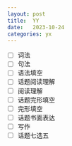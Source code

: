 ```yaml
---
layout: post
title:  YY
date:   2023-10-24
categories: yx
---
```


*   [ ] 词法
*   [ ] 句法
*   [ ] 语法填空
*   [ ] 话题阅读理解
*   [ ] 阅读理解
*   [ ] 话题完形填空
*   [ ] 完形填空
*   [ ] 话题书面表达
*   [ ] 写作
*   [ ] 话题七选五